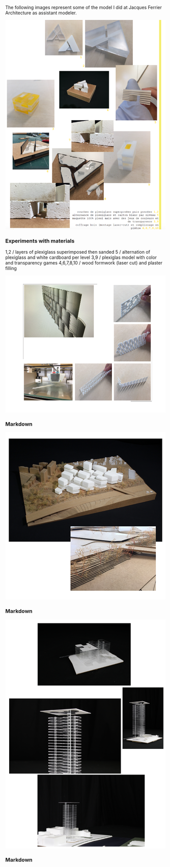

The following images represent some of the model I did at Jacques Ferrier Architecture as assistant modeler.



![](stage1.png?raw=true)
### Experiments with materials

1,2 / layers of plexiglass superimposed then sanded
5 / alternation of plexiglass and white cardboard per level
3,9 / plexiglas model with color and transparency games
4,6,7,8,10 / wood formwork (laser cut) and plaster filling


![](stage2.png?raw=true)
### Markdown

![](stage3.png?raw=true)
### Markdown

![](stage4.png?raw=true)
### Markdown

